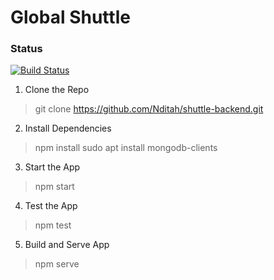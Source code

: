 # Global Shuttle

### Status
[![Build Status](https://travis-ci.org/Nditah/shuttle-backend.svg?branch=master)](https://travis-ci.org/Nditah/shuttle-backend)

1. Clone the Repo

> git clone https://github.com/Nditah/shuttle-backend.git

2. Install Dependencies

> npm install
> sudo apt install mongodb-clients

3. Start the App

> npm start

4. Test the App

> npm test

5. Build and Serve App

> npm serve